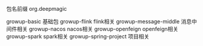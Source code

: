 包名前缀 org.deepmagic

growup-basic 基础包
growup-flink flink相关
growup-message-middle 消息中间件相关
growup-nacos nacos相关
growup-openfeign openfeign相关
growup-spark spark相关
growup-spring-project 项目相关